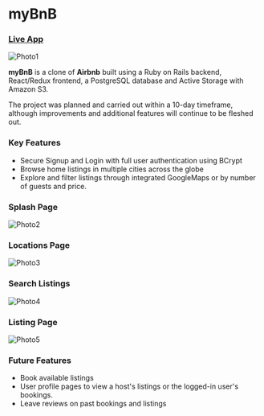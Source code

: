 # **myBnB**

### [Live App](https://mybnbrails.herokuapp.com/#/)
![Photo1](https://i.imgur.com/rOiDxBx.png) 


**myBnB** is a clone of **Airbnb** built using a Ruby on Rails backend, React/Redux frontend, a PostgreSQL database and Active Storage with Amazon S3. 

The project was planned and carried out within a 10-day timeframe, although improvements and additional features will continue to be fleshed out.


### **Key Features**
* Secure Signup and Login with full user authentication using BCrypt
* Browse home listings in multiple cities across the globe
* Explore and filter listings through integrated GoogleMaps or by number of guests and price.

### **Splash Page** 
![Photo2](https://i.imgur.com/UJXjaHf.jpg)

### **Locations Page** 
![Photo3](https://i.imgur.com/1OG68H9.png)

### **Search Listings** 
![Photo4](https://i.imgur.com/jvUwnav.png)

### **Listing Page** 
![Photo5](https://i.imgur.com/GROP1Zh.png) 




### **Future Features**
* Book available listings
* User profile pages to view a host's listings or the logged-in user's bookings.
* Leave reviews on past bookings and listings 

